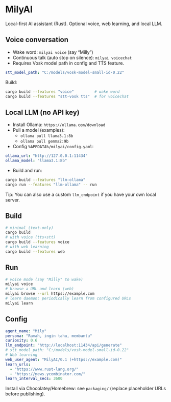 # MilyAI

Local-first AI assistant (Rust). Optional voice, web learning, and local LLM.

## Voice conversation
- Wake word: `milyai voice` (say “Milly”)
- Continuous talk (auto stop on silence): `milyai voicechat`
- Requires Vosk model path in config and TTS feature.

```yaml
stt_model_path: "C:/models/vosk-model-small-id-0.22"
```

Build:
```bash
cargo build --features "voice"         # wake word
cargo build --features "stt-vosk tts"  # for voicechat
```

## Local LLM (no API key)
- Install Ollama: `https://ollama.com/download`
- Pull a model (examples):
  - `ollama pull llama3.1:8b`
  - `ollama pull gemma2:9b`
- Config `%APPDATA%/milyai/config.yaml`:
```yaml
ollama_url: "http://127.0.0.1:11434"
ollama_model: "llama3.1:8b"
```
- Build and run:
```bash
cargo build --features "llm-ollama"
cargo run --features "llm-ollama" -- run
```

Tip: You can also use a custom `llm_endpoint` if you have your own local server.

## Build

```bash
# minimal (text-only)
cargo build
# with voice (tts+stt)
cargo build --features voice
# with web learning
cargo build --features web
```

## Run

```bash
# voice mode (say "Milly" to wake)
milyai voice
# browse a URL and learn (web)
milyai browse --url https://example.com
# learn daemon: periodically learn from configured URLs
milyai learn
```

## Config

```yaml
agent_name: "Mily"
persona: "Ramah, ingin tahu, membantu"
curiosity: 0.6
llm_endpoint: "http://localhost:11434/api/generate"
# stt_model_path: "C:/models/vosk-model-small-id-0.22"
# Web learning
web_user_agent: "MilyAI/0.1 (+https://example.com)"
learn_urls:
  - "https://www.rust-lang.org/"
  - "https://news.ycombinator.com/"
learn_interval_secs: 3600
```

Install via Chocolatey/Homebrew: see `packaging/` (replace placeholder URLs before publishing). 